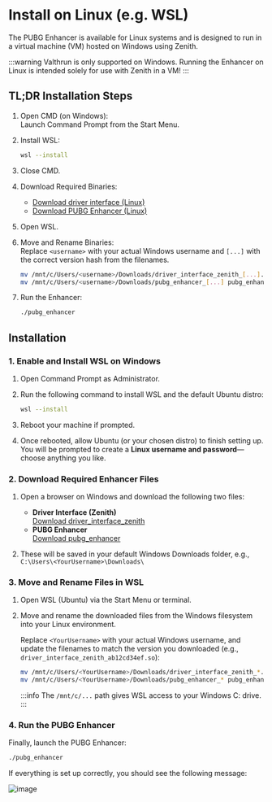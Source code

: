 # Install on Linux (e.g. WSL)
The PUBG Enhancer is available for Linux systems and is designed to run in a virtual machine (VM) hosted on Windows using Zenith.

:::warning
Valthrun is only supported on Windows.
Running the Enhancer on Linux is intended solely for use with Zenith in a VM!
:::

## TL;DR Installation Steps
1. Open CMD (on Windows):  
   Launch Command Prompt from the Start Menu.

2. Install WSL:  
   ```bash
   wsl --install
   ```

3. Close CMD.  

4. Download Required Binaries:  
   - [Download driver interface (Linux)](https://valth.run/portal/artifacts/driver-interface-zenith/release-linux)
   - [Download PUBG Enhancer (Linux)](https://github.com/Valthrun/Valthrun_PUBG/releases/latest)

5. Open WSL.  
6. Move and Rename Binaries:  
   Replace `<username>` with your actual Windows username and `[...]` with the correct version hash from the filenames.

   ```bash
   mv /mnt/c/Users/<username>/Downloads/driver_interface_zenith_[...].so libdriver.so
   mv /mnt/c/Users/<username>/Downloads/pubg_enhancer_[...] pubg_enhancer
   ```

7. Run the Enhancer:
   ```bash
   ./pubg_enhancer
   ```

## Installation
### 1. Enable and Install WSL on Windows

1. Open Command Prompt as Administrator.
2. Run the following command to install WSL and the default Ubuntu distro:

   ```bash
   wsl --install
   ```

3. Reboot your machine if prompted.

4. Once rebooted, allow Ubuntu (or your chosen distro) to finish setting up. You will be prompted to create a **Linux username and password**—choose anything you like.

### 2. Download Required Enhancer Files
1. Open a browser on Windows and download the following two files:
   - **Driver Interface (Zenith)**  
     [Download driver_interface_zenith](https://valth.run/portal/artifacts/driver-interface-zenith/release-linux)
   - **PUBG Enhancer**  
     [Download pubg_enhancer](https://github.com/Valthrun/Valthrun_PUBG/releases/latest)

2. These will be saved in your default Windows Downloads folder, e.g.,  
   `C:\Users\<YourUsername>\Downloads\`

### 3. Move and Rename Files in WSL

1. Open WSL (Ubuntu) via the Start Menu or terminal.

2. Move and rename the downloaded files from the Windows filesystem into your Linux environment.

   Replace `<YourUsername>` with your actual Windows username, and update the filenames to match the version you downloaded (e.g., `driver_interface_zenith_ab12cd34ef.so`):

   ```bash
   mv /mnt/c/Users/<YourUsername>/Downloads/driver_interface_zenith_*.so libdriver.so
   mv /mnt/c/Users/<YourUsername>/Downloads/pubg_enhancer_* pubg_enhancer
   ```

   :::info
   The `/mnt/c/...` path gives WSL access to your Windows C: drive.
   :::

### 4. Run the PUBG Enhancer

Finally, launch the PUBG Enhancer:

```bash
./pubg_enhancer
```

If everything is set up correctly, you should see the following message:  
  
![image](@site/docs/_media/screenshot_pubg_enhancer_started.png)